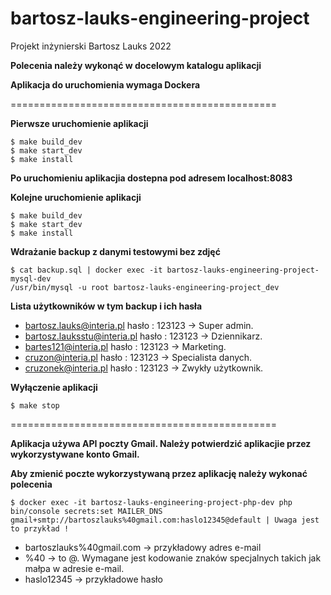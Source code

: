# bartosz-lauks-engineering-project
Projekt inżynierski Bartosz Lauks 2022

**Polecenia należy wykonąć w docelowym katalogu aplikacji**

**Aplikacja do uruchomienia wymaga Dockera**

==============================================

**Pierwsze uruchomienie aplikacji**
```
$ make build_dev
$ make start_dev
$ make install
```

**Po uruchomieniu aplikacjia dostepna pod adresem localhost:8083**

**Kolejne uruchomienie aplikacji**
```
$ make build_dev
$ make start_dev
$ make install
```


**Wdrażanie backup z danymi testowymi bez zdjęć**

```
$ cat backup.sql | docker exec -it bartosz-lauks-engineering-project-mysql-dev
/usr/bin/mysql -u root bartosz-lauks-engineering-project_dev
```

**Lista użytkowników w tym backup i ich hasła**
- bartosz.lauks@interia.pl hasło : 123123 -> Super admin.
- bartosz.lauksstu@interia.pl hasło : 123123 -> Dziennikarz.
- bartes121@interia.pl hasło : 123123 -> Marketing.
- cruzon@interia.pl hasło : 123123 -> Specialista danych.
- cruzonek@interia.pl hasło : 123123 -> Zwykły użytkownik.

**Wyłączenie aplikacji**

```
$ make stop
```
==============================================

**Aplikacja używa API poczty Gmail. Należy potwierdzić aplikacjie przez wykorzystywane konto Gmail.**

**Aby zmienić poczte wykorzystywaną przez aplikację należy wykonać polecenia**
```
$ docker exec -it bartosz-lauks-engineering-project-php-dev php bin/console secrets:set MAILER_DNS
gmail+smtp://bartoszlauks%40gmail.com:haslo12345@default | Uwaga jest to przykład !
```

- bartoszlauks%40gmail.com -> przykładowy adres e-mail
- %40 -> to @. Wymagane jest kodowanie znaków specjalnych takich jak małpa w adresie e-mail.
- haslo12345 -> przykładowe hasło
